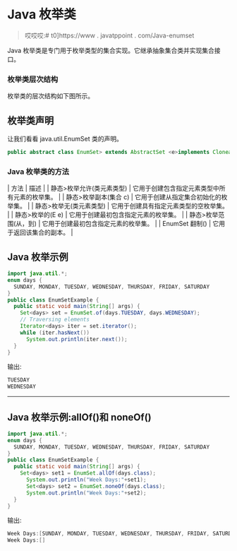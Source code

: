 # Java 枚举类

> 哎哎哎:# t0]https://www . javatppoint . com/Java-enumset

Java 枚举类是专门用于枚举类型的集合实现。它继承抽象集合类并实现集合接口。

### 枚举类层次结构

枚举类的层次结构如下图所示。

## 枚举类声明

让我们看看 java.util.EnumSet 类的声明。

```java
public abstract class EnumSet> extends AbstractSet <e>implements Cloneable, Serializable</e> 
```

### Java 枚举类的方法

| 方法 | 描述 |
| 静态<e extends="" enum="">>枚举<e>允许(类<e>元素类型)</e></e></e> | 它用于创建包含指定元素类型中所有元素的枚举集。 |
| 静态<e extends="" enum="">>枚举<e>副本(集合 <e>c)</e></e></e> | 它用于创建从指定集合初始化的枚举集。 |
| 静态<e extends="" enum="">>枚举<e>无(类<e>元素类型)</e></e></e> | 它用于创建具有指定元素类型的空枚举集。 |
| 静态<e extends="" enum="">>枚举<e>的(E e)</e></e> | 它用于创建最初包含指定元素的枚举集。 |
| 静态<e extends="" enum="">>枚举<e>范围(从，到)</e></e> | 它用于创建最初包含指定元素的枚举集。 |
| EnumSet <e>翻制()</e> | 它用于返回该集合的副本。 |

## Java 枚举示例

```java
import java.util.*;
enum days {
  SUNDAY, MONDAY, TUESDAY, WEDNESDAY, THURSDAY, FRIDAY, SATURDAY
}
public class EnumSetExample {
  public static void main(String[] args) {
    Set<days> set = EnumSet.of(days.TUESDAY, days.WEDNESDAY);
    // Traversing elements
    Iterator<days> iter = set.iterator();
    while (iter.hasNext())
      System.out.println(iter.next());
  }
}

```

输出:

```java
TUESDAY
WEDNESDAY

```

* * *

## Java 枚举示例:allOf()和 noneOf()

```java
import java.util.*;
enum days {
  SUNDAY, MONDAY, TUESDAY, WEDNESDAY, THURSDAY, FRIDAY, SATURDAY
}
public class EnumSetExample {
  public static void main(String[] args) {
    Set<days> set1 = EnumSet.allOf(days.class);
      System.out.println("Week Days:"+set1);
      Set<days> set2 = EnumSet.noneOf(days.class);
      System.out.println("Week Days:"+set2);   
  }
}

```

输出:

```java
Week Days:[SUNDAY, MONDAY, TUESDAY, WEDNESDAY, THURSDAY, FRIDAY, SATURDAY]
Week Days:[]

```